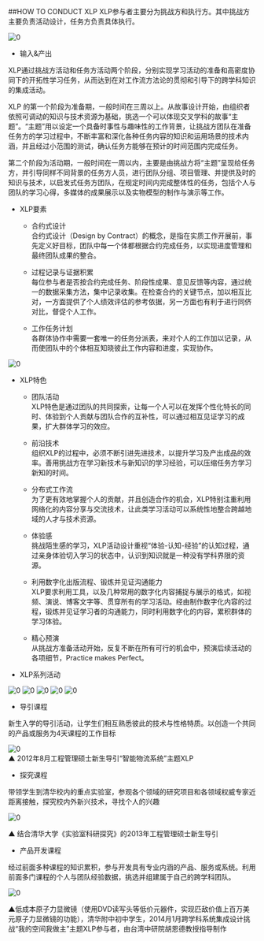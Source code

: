 ##HOW TO CONDUCT XLP
XLP参与者主要分为挑战方和执行方。其中挑战方主要负责活动设计，任务方负责具体执行。

![0](../assets/Introduction/how_to_conduct/01.jpg)

* 输入&产出   

XLP通过挑战方活动和任务方活动两个阶段，分别实现学习活动的准备和高密度协同下的开拓性学习任务，从而达到在对工作流方法论的贯彻和引导下的跨学科知识的集成活动。  

XLP 的第一个阶段为准备期，一般时间在三周以上。从故事设计开始，由组织者依照可调动的知识与技术资源为基础，挑选一个可以体现交叉学科的故事“主题”。“主题”用以设定一个具备时事性与趣味性的工作背景，让挑战方团队在准备任务方的学习过程中，不断丰富和深化各种任务内容的知识和运用场景的技术内涵，并且经过小范围的测试，确认任务方能够在预计的时间范围内完成任务。  

第二个阶段为活动期，一般时间在一周以内，主要是由挑战方将“主题”呈现给任务方，并引导同样不同背景的任务方人员，进行团队分组、项目管理、并提供及时的知识与技术，以启发式任务方团队，在规定时间内完成整体性的任务，包括个人与团队的学习心得，多媒体的成果展示以及实物模型的制作与演示等工作。

* XLP要素

	* 合约式设计  
合约式设计（Design by Contract）的概念，是指在实质工作开展前，事先定义好目标，团队中每一个体都根据合约完成任务，以实现进度管理和最终团队成果的整合。

	* 过程记录与证据积累  
每位参与者是否按合约完成任务、阶段性成果、意见反馈等内容，通过统一的数据采集方法，集中记录收集。在检查合约的关键节点，加以相互比对，一方面提供了个人绩效评估的参考依据，另一方面也有利于进行同侪对比，督促个人工作。

	* 工作任务计划  
各群体协作中需要一套唯一的任务分派表，来对个人的工作加以记录，从而使团队中的个体相互知晓彼此工作内容和进度，实现协作。

![0](../assets/Introduction/how_to_conduct/02.jpg)

* XLP特色

	* 团队活动  
XLP特色是通过团队的共同探索，让每一个人可以在发挥个性化特长的同时、体验到个人贡献与团队合作的互补性，可以通过相互见证学习的成果，扩大群体学习的效应。

	* 前沿技术  
组织XLP的过程中，必须不断引进先进技术，以提升学习及产出成品的效率。善用挑战方在学习新技术与新知识的学习经验，可以压缩任务方学习新知的时间。

	* 分布式工作流  
为了更有效地掌握个人的贡献，并且创造合作的机会，XLP特别注重利用网络化的内容分享与交流技术，让此类学习活动可以系统性地整合跨越地域的人才与技术资源。

	* 体验感  
挑战陌生感的学习，XLP活动设计重视“体验-认知-经验”的认知过程，通过亲身体验切入学习的状态中，认识到知识就是一种没有学科界限的资源。

	* 利用数字化出版流程、锻炼并见证沟通能力  
XLP要求利用工具，以及几种常用的数字化内容捕捉与展示的格式，如视频、演说、博客文字等、贯穿所有的学习活动。经由制作数字化内容的过程，锻炼并见证学习者的沟通能力，同时利用数字化的内容，累积群体的学习体验。

	* 精心预演  
从挑战方准备活动开始，反复不断在所有可行的机会中，预演后续活动的各项细节，Practice makes Perfect。

* XLP系列活动

![0](../assets/Introduction/how_to_conduct/03.jpg)
![0](../assets/Introduction/how_to_conduct/04.jpg)
![0](../assets/Introduction/how_to_conduct/05.jpg)
![0](../assets/Introduction/how_to_conduct/06.jpg)
![0](../assets/Introduction/how_to_conduct/07.jpg)

* 导引课程

新生入学的导引活动，让学生们相互熟悉彼此的技术与性格特质。以创造一个共同的产品或服务为4天课程的工作目标

![0](../assets/Introduction/how_to_conduct/08.jpg)  
▲ 2012年8月工程管理硕士新生导引“智能物流系统”主题XLP

* 探究课程

带领学生到清华校内的重点实验室，参观各个领域的研究项目和各领域权威专家近距离接触，探究校内外新兴技术，寻找个人的兴趣

![0](../assets/Introduction/how_to_conduct/09.jpg) 

▲ 结合清华大学《实验室科研探究》的2013年工程管理硕士新生导引

* 产品开发课程
 
经过前面多种课程的知识累积，参与开发具有专业内涵的产品、服务或系统。利用前面多门课程的个人与团队经验数据，挑选并组建属于自己的跨学科团队。

![0](../assets/Introduction/how_to_conduct/10.jpg)

▲低成本原子力显微镜（使用DVD读写头等低价元器件，实现匹敌价值上百万美元原子力显微镜的功能），清华附中初中学生，2014月1月跨学科系统集成设计挑战“我的空间我做主”主题XLP参与者，由台湾中研院胡恩德教授指导制作



